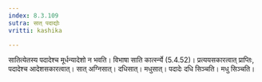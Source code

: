 ```yaml
---
index: 8.3.109
sutra: सात् पदाद्योः
vritti: kashika

---
```

सातित्येतस्य पदादेश्च मूर्धन्यादेशो न भवति। विभाषा साति कार्त्स्न्ये (5.4.52)। प्रत्ययसकारत्वात् प्राप्तिः, पदादेश्च आदेशसकारत्वात्। सात् अग्निसात्। दधिसात्। मधुसात्। पदादेः दधि सिञ्चति। मधु सिञ्चति।